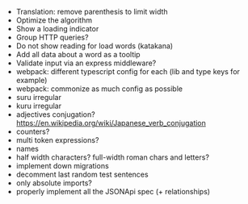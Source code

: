 - Translation: remove parenthesis to limit width
- Optimize the algorithm
- Show a loading indicator
- Group HTTP queries?
- Do not show reading for load words (katakana)
- Add all data about a word as a tooltip
- Validate input via an express middleware?
- webpack: different typescript config for each (lib and type keys for example)
- webpack: commonize as much config as possible
- suru irregular
- kuru irregular
- adjectives conjugation? https://en.wikipedia.org/wiki/Japanese_verb_conjugation
- counters?
- multi token expressions?
- names
- half width characters? full-width roman chars and letters?
- implement down migrations
- decomment last random test sentences
- only absolute imports?
- properly implement all the JSONApi spec (+ relationships)
